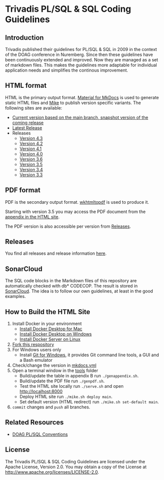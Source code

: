 # Trivadis PL/SQL &amp; SQL Coding Guidelines

## Introduction

Trivadis published their guidelines for PL/SQL &amp; SQL in 2009 in the context of the DOAG conference in Nuremberg. Since then these guidelines have been continuously extended and improved. Now they are managed as a set of markdown files. This makes the guidelines more adaptable for individual application needs and simplifies the continous improvement.

## HTML format

HTML is the primary output format. [Material for MkDocs](https://squidfunk.github.io/mkdocs-material/) is used to generate static HTML files and [Mike](https://github.com/jimporter/mike) to publish version specific variants. The following sites are available:

* [Current version based on the main branch, snapshot version of the coming release](https://trivadis.github.io/plsql-and-sql-coding-guidelines/main/)
* [Latest Release](https://trivadis.github.io/plsql-and-sql-coding-guidelines/)
* Releases
   * [Version 4.3](https://trivadis.github.io/plsql-and-sql-coding-guidelines/v4.3/)
   * [Version 4.2](https://trivadis.github.io/plsql-and-sql-coding-guidelines/v4.2/)
   * [Version 4.1](https://trivadis.github.io/plsql-and-sql-coding-guidelines/v4.1/)
   * [Version 4.0](https://trivadis.github.io/plsql-and-sql-coding-guidelines/v4.0/)
   * [Version 3.6](https://trivadis.github.io/plsql-and-sql-coding-guidelines/v3.6/)
   * [Version 3.5](https://trivadis.github.io/plsql-and-sql-coding-guidelines/v3.5/)
   * [Version 3.4](https://trivadis.github.io/plsql-and-sql-coding-guidelines/v3.4/)
   * [Version 3.3](https://trivadis.github.io/plsql-and-sql-coding-guidelines/v3.3/)

## PDF format

PDF is the secondary output format. [wkhtmltopdf](https://wkhtmltopdf.org/) is used to produce it. 

Starting with version 3.5 you may access the PDF document from the [appendix in the HTML site](https://trivadis.github.io/plsql-and-sql-coding-guidelines/main/9-appendix/appendix/).

The PDF version is also accessible per version from [Releases](https://github.com/Trivadis/plsql-and-sql-coding-guidelines/releases).

## Releases

You find all releases and release information [here](https://github.com/trivadis/plsql-and-sql-coding-guidelines/releases).

## SonarCloud

The SQL code blocks in the Markdown files of this repository are automatically checked with db* CODECOP. The result is stored in [SonarCloud](https://sonarcloud.io/summary/new_code?id=Trivadis-plsql-and-sql-coding-guidelines). The idea is to follow our own guidelines, at least in the good examples.

## How to Build the HTML Site

1. Install Docker in your environment
   * [Install Docker Desktop for Mac](https://docs.docker.com/docker-for-mac/install/)
   * [Install Docker Desktop on Windows](https://docs.docker.com/docker-for-windows/install/)
   * [Install Docker Server on Linux](https://docs.docker.com/install/#server)
2. [Fork this respository](https://github.com/trivadis/plsql-and-sql-coding-guidelines/fork)
3. For Windows users only
   * Install [Git for Windows](https://gitforwindows.org/), it provides Git command line tools, a GUI and a Bash emulator
4. Check/change the version in [mkdocs.yml](mkdocs.yml)
5. Open a terminal window in the [tools](tools) folder 
   * Build/update the table in appendix B
     run `./genappendix.sh`.
   * Build/update the PDF file
     run `./genpdf.sh`.
   * Test the HTML site locally
     run `./serve.sh` and open [http://localhost:8000](http://localhost:8000)
   * Deploy HTML site
     run `./mike.sh deploy main`.
   * Set default version (HTML redirect)
     run `./mike.sh set-default main`.
6. `commit` changes and `push` all branches.

## Related Resources
* [DOAG PL/SQL Conventions](https://github.com/Doag/PL-SQL-Conventions)

## License

The Trivadis PL/SQL & SQL Coding Guidelines are licensed under the Apache License, Version 2.0. You may obtain a copy of the License at <http://www.apache.org/licenses/LICENSE-2.0>.
